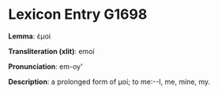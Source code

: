 # Lexicon Entry G1698

**Lemma**: ἐμοί

**Transliteration (xlit)**: emoí

**Pronunciation**: em-oy'

**Description**:
a prolonged form of μοί; to me:--I, me, mine, my.
